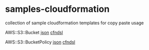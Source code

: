 # samples-cloudformation

collection of sample cloudformation templates for copy paste usage

AWS::S3::Bucket [json](json/s3.json) [cfndsl](json/s3.rb)

AWS::S3::BucketPolicy [json](json/cloudfront.json) [cfndsl](json/cloudfront.rb)
